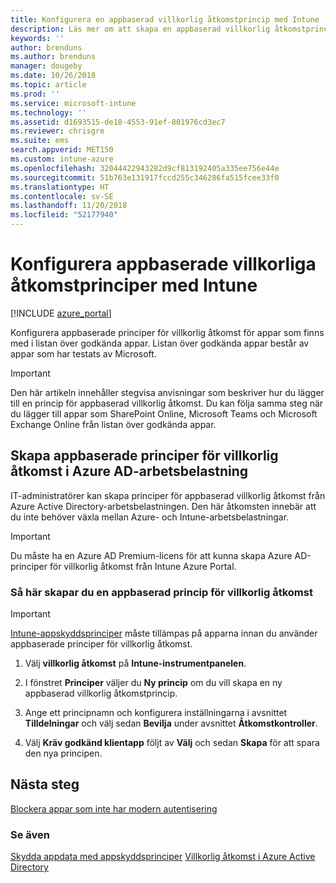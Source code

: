 ```yaml
---
title: Konfigurera en appbaserad villkorlig åtkomstprincip med Intune
description: Läs mer om att skapa en appbaserad villkorlig åtkomstprincip med Intune.
keywords: ''
author: brenduns
ms.author: brenduns
manager: dougeby
ms.date: 10/26/2018
ms.topic: article
ms.prod: ''
ms.service: microsoft-intune
ms.technology: ''
ms.assetid: d1693515-de18-4553-91ef-801976cd3ec7
ms.reviewer: chrisgre
ms.suite: ems
search.appverid: MET150
ms.custom: intune-azure
ms.openlocfilehash: 32044422943282d9cf813192405a335ee756e44e
ms.sourcegitcommit: 51b763e131917fccd255c346286fa515fcee33f0
ms.translationtype: HT
ms.contentlocale: sv-SE
ms.lasthandoff: 11/20/2018
ms.locfileid: "52177940"
---
```

# <a name="set-up-app-based-conditional-access-policies-with-intune"></a>Konfigurera appbaserade villkorliga åtkomstprinciper med Intune

[!INCLUDE [azure_portal](./includes/azure_portal.md)]

Konfigurera appbaserade principer för villkorlig åtkomst för appar som finns med i listan över godkända appar. Listan över godkända appar består av appar som har testats av Microsoft.

> [!IMPORTANT]
> Den här artikeln innehåller stegvisa anvisningar som beskriver hur du lägger till en princip för appbaserad villkorlig åtkomst. Du kan följa samma steg när du lägger till appar som SharePoint Online, Microsoft Teams och Microsoft Exchange Online från listan över godkända appar.

## <a name="create-app-based-conditional-access-policies-in-azure-ad-workload"></a>Skapa appbaserade principer för villkorlig åtkomst i Azure AD-arbetsbelastning

IT-administratörer kan skapa principer för appbaserad villkorlig åtkomst från Azure Active Directory-arbetsbelastningen. Den här åtkomsten innebär att du inte behöver växla mellan Azure- och Intune-arbetsbelastningar.

> [!IMPORTANT]
> Du måste ha en Azure AD Premium-licens för att kunna skapa Azure AD-principer för villkorlig åtkomst från Intune Azure Portal.

### <a name="to-create-an-app-based-conditional-access-policy"></a>Så här skapar du en appbaserad princip för villkorlig åtkomst

> [!IMPORTANT]
> [Intune-appskyddsprinciper](app-protection-policies.md) måste tillämpas på apparna innan du använder appbaserade principer för villkorlig åtkomst.

1. Välj **villkorlig åtkomst** på **Intune-instrumentpanelen**.

2. I fönstret **Principer** väljer du **Ny princip** om du vill skapa en ny appbaserad villkorlig åtkomstprincip.

4. Ange ett principnamn och konfigurera inställningarna i avsnittet **Tilldelningar** och välj sedan **Bevilja** under avsnittet **Åtkomstkontroller**.

5. Välj **Kräv godkänd klientapp** följt av **Välj** och sedan **Skapa** för att spara den nya principen.

## <a name="next-steps"></a>Nästa steg
[Blockera appar som inte har modern autentisering](app-modern-authentication-block.md)

### <a name="see-also"></a>Se även

[Skydda appdata med appskyddsprinciper](app-protection-policies.md)
[Villkorlig åtkomst i Azure Active Directory](https://docs.microsoft.com/azure/active-directory/active-directory-conditional-access)
